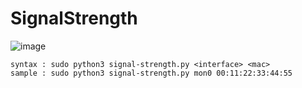# SignalStrength

![image](https://user-images.githubusercontent.com/108601508/217266078-5680c904-81fd-4426-9f17-85fe2385be66.png)

```
syntax : sudo python3 signal-strength.py <interface> <mac>
sample : sudo python3 signal-strength.py mon0 00:11:22:33:44:55
```
